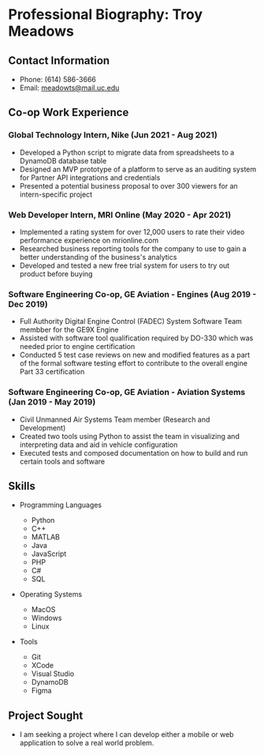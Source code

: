 # Professional Biography: Troy Meadows

## Contact Information
* Phone: (614) 586-3666
* Email: meadowts@mail.uc.edu

## Co-op Work Experience
### Global Technology Intern, Nike (Jun 2021 - Aug 2021)
* Developed a Python script to migrate data from spreadsheets to a DynamoDB database table
* Designed an MVP prototype of a platform to serve as an auditing system for Partner API integrations and credentials
* Presented a potential business proposal to over 300 viewers for an intern-specific project

### Web Developer Intern, MRI Online (May 2020 - Apr 2021)
* Implemented a rating system for over 12,000 users to rate their video performance experience on mrionline.com
* Researched business reporting tools for the company to use to gain a better understanding of the business's analytics
* Developed and tested a new free trial system for users to try out product before buying

### Software Engineering Co-op, GE Aviation - Engines (Aug 2019 - Dec 2019)
* Full Authority Digital Engine Control (FADEC) System Software Team membber for the GE9X Engine
* Assisted with software tool qualification required by DO-330 which was needed prior to engine certification
* Conducted 5 test case reviews on new and modified features as a part of the formal software testing effort to contribute to the overall engine Part 33 certification

### Software Engineering Co-op, GE Aviation - Aviation Systems (Jan 2019 - May 2019)
* Civil Unmanned Air Systems Team member (Research and Development)
* Created two tools using Python to assist the team in visualizing and interpreting data and aid in vehicle configuration
* Executed tests and composed documentation on how to build and run certain tools and software

## Skills
* Programming Languages
    * Python
    * C++
    * MATLAB
    * Java
    * JavaScript
    * PHP
    * C#
    * SQL

* Operating Systems
    * MacOS
    * Windows
    * Linux

* Tools
    * Git
    * XCode
    * Visual Studio
    * DynamoDB
    * Figma

## Project Sought
* I am seeking a project where I can develop either a mobile or web application to solve a real world problem.